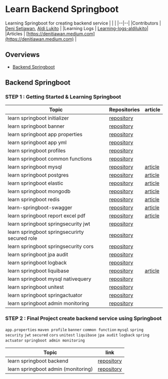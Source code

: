 # Learn Backend Springboot
Learning Springboot for creating backend service
|  |  |
|--|--|
|Contributors | [Deni Setiawan](https://github.com/denitiawan), [Aldi Lukito](https://github.com/aldiCovo) |
|Learning Logs | [Learning-logs-aldilukito](https://github.com/learn-backend-springboot/.github/tree/main/member/aldi)|
|Articles | [https://denitiawan.medium.com](https://denitiawan.medium.com) |

## Overviews
- [Backend Springboot](#backend-springboot)

## Backend Springboot
### STEP 1 : Getting Started & Learning Springboot
|Topic|Repositories|article|
|--|--|--|
|learn springboot initializer|[repository](https://github.com/software-engineer-upgrade/learning-springboot/tree/main/step-1/learn-springboot-initializer/)|
|learn springboot banner|[repository](https://github.com/software-engineer-upgrade/learning-springboot/tree/main/step-1/learn-springboot-banner/)|
|learn springboot app properties|[repository](https://github.com/software-engineer-upgrade/learning-springboot/tree/main/step-1/learn-springboot-app-properties/)|
|learn springboot app yml|[repository](https://github.com/software-engineer-upgrade/learning-springboot/tree/main/step-1/learn-springboot-app-yml/)|
|learn springboot profiles|[repository](https://github.com/software-engineer-upgrade/learning-springboot/tree/main/step-1/learn-springboot-profiles/)|
|learn springboot common functions|[repository](https://github.com/software-engineer-upgrade/learning-springboot/tree/main/step-1/learn-springboot-common-functions/)|
|learn springboot mysql|[repository](https://github.com/software-engineer-upgrade/learning-springboot/tree/main/step-1/learn-springboot-mysql/)|[article](https://denitiawan.medium.com/create-rest-api-using-springboot-and-mysql-808cdf9e3bdd)|
|learn springboot postgres|[repository](https://github.com/software-engineer-upgrade/learning-springboot/tree/main/step-1/learn-springboot-postgres/)|[article](https://denitiawan.medium.com/create-rest-api-using-springboot-and-postgres-74200db11ae6)|
|learn springboot elastic|[repository](https://github.com/software-engineer-upgrade/learning-springboot/tree/main/step-1/learn-springboot-elastic/)|[article](https://denitiawan.medium.com/create-rest-api-using-springboot-for-searching-data-to-elastic-search-8ee3c0fa2ec9)|
|learn springboot mongodb|[repository](https://github.com/software-engineer-upgrade/learning-springboot/tree/main/step-1/learn-springboot-mongodb/)|[article](https://towardsdev.com/create-rest-api-using-springboot-and-mongodb-385f981aa3af)|
|learn springboot redis|[repository](https://github.com/software-engineer-upgrade/learning-springboot/tree/main/step-1/learn-springboot-redis/)|[article](https://denitiawan.medium.com/create-rest-api-using-springboot-and-redis-3e52e2fa7e16)|
|learn-springboot-swagger|[repository](https://github.com/software-engineer-upgrade/learning-springboot/tree/main/step-1/learn-springboot-swaggerapi/)|[article](https://denitiawan.medium.com/create-api-documentation-using-swagger-on-springboot-27509cc0b1a9)|
|learn springboot report excel pdf|[repository](https://github.com/software-engineer-upgrade/learning-springboot/tree/main/step-1/learn-springboot-report-excel-pdf/)|[article](https://denitiawan.medium.com/create-rest-api-for-export-data-to-excel-and-pdf-using-springboot-38a2ee6c73a0)|
|learn springboot springsecurity jwt|[repository](https://github.com/software-engineer-upgrade/learning-springboot/tree/main/step-1/learn-springboot-springsecurity-jwt/)|
|learn springboot springsecurirty secured role|[repository](https://github.com/software-engineer-upgrade/learning-springboot/tree/main/step-1/learn-springboot-springsecurirty-secured-role/)|
|learn springboot springsecurity cors|[repository](https://github.com/software-engineer-upgrade/learning-springboot/tree/main/step-1/learn-springboot-springsecurity-cors/)|
|learn springboot jpa audit|[repository](https://github.com/software-engineer-upgrade/learning-springboot/tree/main/step-1/learn-springboot-jpa-audit/)|
|learn springboot logback|[repository](https://github.com/software-engineer-upgrade/learning-springboot/tree/main/step-1/learn-springboot-logback/)|
|learn springboot liquibase|[repository](https://github.com/software-engineer-upgrade/learning-springboot/tree/main/step-1/learn-springboot-liquibase/)|[article](https://denitiawan.medium.com/learn-how-to-migration-database-using-liquibase-with-mysql-database-on-springboot-project-4c7bd963f6de)|
|learn springboot mysql nativequery|[repository](https://github.com/software-engineer-upgrade/learning-springboot/tree/main/step-1/learn-springboot-mysql-nativequery/)|
|learn springboot unitest|[repository](https://github.com/software-engineer-upgrade/learning-springboot/tree/main/step-1/learn-springboot-unitest/)|
|learn springboot springactuator|[repository](https://github.com/software-engineer-upgrade/learning-springboot/tree/main/step-1/learn-springboot-springactuator/)|
|learn springboot admin monitoring|[repository](https://github.com/software-engineer-upgrade/learning-springboot/tree/main/step-1/learn-springboot-admin-monitoring/)|

### STEP 2 : Final Project create backend service using Springboot 
`app.properties` `maven profile` `banner` `common function` `mysql` `spring security` `jwt` `secured` `cors` `unitest` `liquibase` `jpa audit` `logback` `spring actuator` `springboot admin monitoring`    

|Topic|link|
|--|--|
|learn springboot backend|[repository](https://github.com/software-engineer-upgrade/learning-springboot/tree/main/step-2/learn-springboot-backend)| 
|learn springboot admin (monitoring)|[repository](https://github.com/learn-backend-springboot/learning-springboot/tree/main/step-2/learn-springboot-admin)| 


